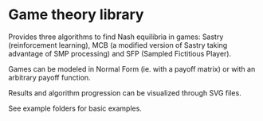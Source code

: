# Game theory library

Provides three algorithms to find Nash equilibria in games: Sastry
(reinforcement learning), MCB (a modified version of Sastry taking
advantage of SMP processing) and SFP (Sampled Fictitious Player).

Games can be modeled in Normal Form (ie. with a payoff matrix) or with
an arbitrary payoff function.

Results and algorithm progression can be visualized through SVG files.

See example folders for basic examples.